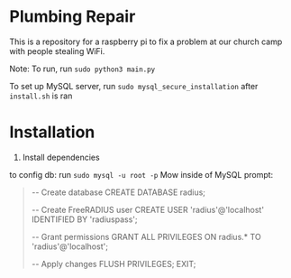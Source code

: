 # Plumbing Repair

This is a repository for a raspberry pi to fix a problem at our church camp with people stealing WiFi.

Note: To run, run `sudo python3 main.py`

To set up MySQL server, run `sudo mysql_secure_installation` after `install.sh` is ran

# Installation

1. Install dependencies


to config db:
run `sudo mysql -u root -p`
Mow inside of MySQL prompt:
> -- Create database
> CREATE DATABASE radius;
> 
> -- Create FreeRADIUS user
> CREATE USER 'radius'@'localhost' IDENTIFIED BY 'radiuspass';
> 
> -- Grant permissions
> GRANT ALL PRIVILEGES ON radius.* TO 'radius'@'localhost';
> 
> -- Apply changes
> FLUSH PRIVILEGES;
> EXIT;
